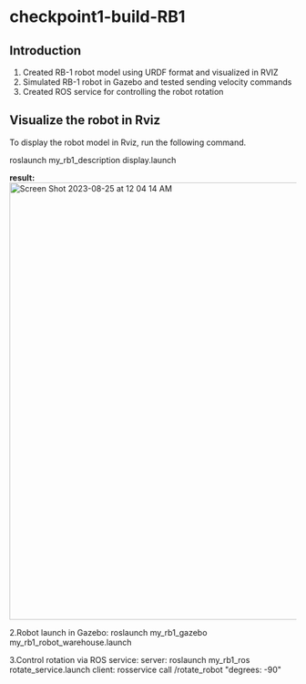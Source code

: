 # checkpoint1-build-RB1

## Introduction
<ol>
<li>Created RB-1 robot model using URDF format and visualized in RVIZ</li>
<li>Simulated RB-1 robot in Gazebo and tested sending velocity commands</li>
<li>Created ROS service for controlling the robot rotation</li> 
</ol>

## Visualize the robot in Rviz
<p>To display the robot model in Rviz, run the following command.</p>

roslaunch my_rb1_description display.launch

<strong>result:</strong><br>
<img width="767" alt="Screen Shot 2023-08-25 at 12 04 14 AM" src="https://github.com/ptientho/checkpoint1-build-RB1/assets/78469954/eb29ee0d-2526-43a5-a9a2-90ea95f52e3a">


2.Robot launch in Gazebo:
	roslaunch my_rb1_gazebo my_rb1_robot_warehouse.launch

3.Control rotation via ROS service:
	server: roslaunch my_rb1_ros rotate_service.launch
	client: rosservice call /rotate_robot "degrees: -90"

